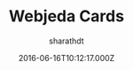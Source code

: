 ---
title: Webjeda Cards
github: https://github.com/sharu725/cards
demo: https://webjeda.com/cards/
author: sharathdt
ssg:
  - Jekyll
cms:
  - Markdown
date: 2016-06-16T10:12:17.000Z
description: A bootstrap based minimal jekyll theme
draft: true
publish_date: '2016-06-16T10:12:17Z'
update_date: '2022-06-23T04:30:13Z'
github_star: 87
github_fork: 252
---